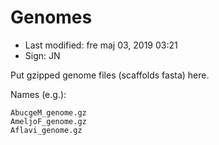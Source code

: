 # Genomes

- Last modified: fre maj 03, 2019  03:21
- Sign: JN


Put gzipped genome files (scaffolds fasta) here. 

Names (e.g.):

    AbucgeM_genome.gz
    AmeljoF_genome.gz
    Aflavi_genome.gz
